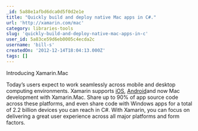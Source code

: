 ```yaml
---
_id: 5a88e1afbd6dca0d5f0d2e1e
title: "Quickly build and deploy native Mac apps in C#."
url: 'http://xamarin.com/mac'
category: libraries-tools
slug: 'quickly-build-and-deploy-native-mac-apps-in-c'
user_id: 5a83ce59d6eb0005c4ecda2c
username: 'bill-s'
createdOn: '2012-12-14T18:04:13.000Z'
tags: []
---
```


Introducing Xamarin.Mac

Today’s users expect to work seamlessly across mobile and desktop computing environments. Xamarin supports <a href="http://xamarin.com/ios">iOS</a>, <a href="http://xamarin.com/android">Android</a>and now Mac development with Xamarin.Mac. Share up to 90% of app source code across these platforms, and even share code with Windows apps for a total of 2.2 billion devices you can reach in C#. With Xamarin, you can focus on delivering a great user experience across all major platforms and form factors.
